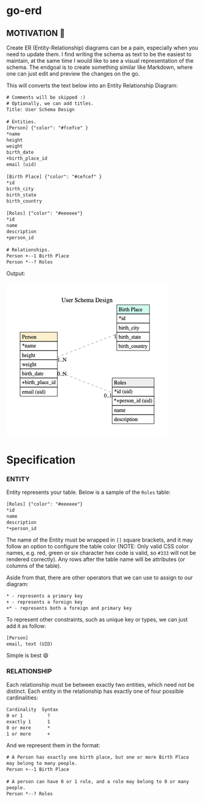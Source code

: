 # go-erd

## MOTIVATION :muscle:

Create ER (Entity-Relationship) diagrams can be a pain, especially when you need to update them. I find writing the schema as text to be the easiest to maintain, at the same time I would like to see a visual representation of the schema. The endgoal is to create something similar like Markdown, where one can just edit and preview the changes on the go.

This will converts the text below into an Entity Relationship Diagram:

```
# Comments will be skipped :)
# Optionally, we can add titles.
Title: User Schema Design

# Entities.
[Person] {"color": "#fcefce" }
*name
height
weight
birth_date
+birth_place_id
email (uid)

[Birth Place] {"color": "#cefcef" }
*id
birth_city
birth_state
birth_country

[Roles] {"color": "#eeeeee"}
*id
name
description
+person_id

# Relationships.
Person +--1 Birth Place
Person *--? Roles
```

Output:

![out.png](./assets/out.png)


# Specification

### ENTITY

Entity represents your table. Below is a sample of the `Roles` table:

```
[Roles] {"color": "#eeeeee"}
*id
name
description
*+person_id
```

The name of the Entity must be wrapped in `[]` square brackets, and it may follow an option to configure the table color (NOTE: Only valid CSS color names, e.g. red, green or six character hex code is valid, so `#333` will not be rendered correctly). Any rows after the table name will be attributes (or columns of the table).

Aside from that, there are other operators that we can use to assign to our diagram:
```
* - represents a primary key
+ - represents a foreign key
+* - represents both a foreign and primary key
```

To represent other constraints, such as unique key or types, we can just add it as follow:

```
[Person]
email, text (UID)
```

Simple is best :smile:

### RELATIONSHIP

Each relationship must be between exactly two entities, which need not
be distinct. Each entity in the relationship has exactly one of four
possible cardinalities:

```
Cardinality  Syntax
0 or 1         ?
exactly 1      1
0 or more      *
1 or more      +
```

And we represent them in the format:

```
# A Person has exactly one birth place, but one or more Birth Place may belong to many people.
Person +--1 Birth Place

# A person can have 0 or 1 role, and a role may belong to 0 or many people.
Person *--? Roles
```
